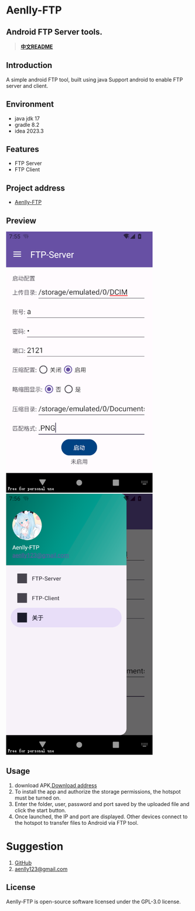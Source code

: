 # Aenlly-FTP

## Android FTP Server tools.

> **[中文README](./README_CN.md)**

## Introduction

A simple android FTP tool, built using java Support android to enable FTP server and client.

## Environment

- java jdk 17
- gradle 8.2
- idea 2023.3

## Features

- FTP Server
- FTP Client

## Project address

- [Aenlly-FTP](https://github.com/Aenlly/Aenlly-FTP)

## Preview

![Snipaste_2024-04-23_15-55-14.png](doc/images/Snipaste_2024-04-23_15-55-14.png)
![Snipaste_2024-04-23_15-57-03.png](doc/images/Snipaste_2024-04-23_15-57-03.png)

## Usage

1. download APK,[Download address](https://github.com/Aenlly/Aenlly-FTP/releases)
2. To install the app and authorize the storage permissions, the hotspot must be turned on.
3. Enter the folder, user, password and port saved by the uploaded file and click the start button.
4. Once launched, the IP and port are displayed. Other devices connect to the hotspot to transfer files to Android via FTP tool.

# Suggestion

1. [GitHub](https://github.com/Aenlly/Aenlly-FTP/issues)
2. [aenlly123@gmail.com](mailto:aenlly123@gmail.com)

## License

Aenlly-FTP is open-source software licensed under the GPL-3.0 license.
